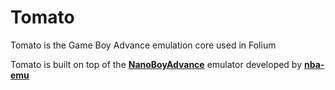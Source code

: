 # Tomato
Tomato is the Game Boy Advance emulation core used in Folium

Tomato is built on top of the [**NanoBoyAdvance**](https://github.com/nba-emu/NanoBoyAdvance) emulator developed by [**nba-emu**](https://github.com/nba-emu)
